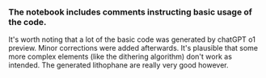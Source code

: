 ### The notebook includes comments instructing basic usage of the code.  

It's worth noting that a lot of the basic code was generated by chatGPT o1 preview. Minor corrections were added afterwards. It's plausible that some more complex elements (like the dithering algorithm) don't work as intended. The generated lithophane are really very good however.
